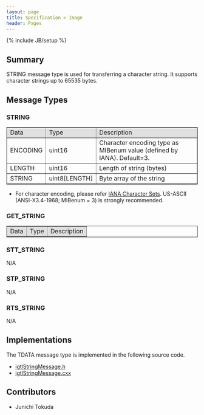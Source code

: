 ```yaml
---
layout: page
title: Specification > Image
header: Pages
---
```

{% include JB/setup %}


## Summary

STRING message type is used for transferring a character string. It supports character strings up to 65535 bytes.

## Message Types

### STRING

<table border="1" cellpadding="5" cellspacing="0" align="center">

<tbody><tr>
<td align="left" style="background:#e0e0e0;"> Data
</td><td align="left" style="background:#e0e0e0;"> Type
</td><td align="left" style="background:#e0e0e0;"> Description
</td></tr>
<tr>
<td align="left"> ENCODING
</td><td align="left"> uint16
</td><td align="left"> Character encoding type as MIBenum value (defined by IANA). Default=3.
</td></tr>
<tr>
<td align="left"> LENGTH
</td><td align="left"> uint16
</td><td align="left"> Length of string (bytes)
</td></tr>
<tr>
<td align="left"> STRING
</td><td align="left"> uint8[LENGTH]
</td><td align="left"> Byte array of the string
</td></tr>
</tbody></table>

* For character encoding, please refer [IANA Character Sets](http://www.iana.org/assignments/character-sets). US-ASCII (ANSI-X3.4-1968; MIBenum = 3) is strongly recommended.

### GET_STRING

<table border="1" cellpadding="5" cellspacing="0" align="center">

<tbody><tr>
<td style="background:#e0e0e0;"> Data
</td><td style="background:#e0e0e0;"> Type
</td><td style="background:#e0e0e0;"> Description
</td></tr>
</tbody></table>

### STT_STRING

N/A

### STP_STRING

N/A


### RTS_STRING

N/A

## Implementations

The TDATA message type is implemented in the following source code.

* [igtlStringMessage.h](https://github.com/openigtlink/OpenIGTLink/tree/release-2.0/Source/igtlStringMessage.h)
* [igtlStringMessage.cxx](https://github.com/openigtlink/OpenIGTLink/tree/release-2.0/Source/igtlStringMessage.cxx)

## Contributors

* Junichi Tokuda








